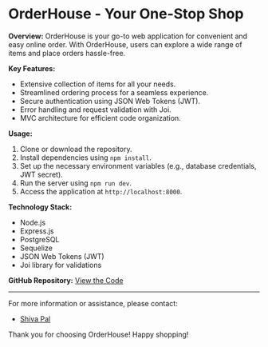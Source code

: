 # OrderHouse - Your One-Stop Shop

**Overview:** OrderHouse is your go-to web application for convenient and easy online order. With OrderHouse, users can explore a wide range of items and place orders hassle-free.

**Key Features:**
- Extensive collection of items for all your needs.
- Streamlined ordering process for a seamless experience.
- Secure authentication using JSON Web Tokens (JWT).
- Error handling and request validation with Joi.
- MVC architecture for efficient code organization.

**Usage:**
1. Clone or download the repository.
2. Install dependencies using `npm install`.
3. Set up the necessary environment variables (e.g., database credentials, JWT secret).
4. Run the server using `npm run dev`.
5. Access the application at `http://localhost:8000`.

**Technology Stack:**
- Node.js
- Express.js
- PostgreSQL
- Sequelize
- JSON Web Tokens (JWT)
- Joi library for validations

**GitHub Repository:** [View the Code](https://github.com/your-username/OrderHouse/)

---

For more information or assistance, please contact:

- [Shiva Pal](shviapal108941@gmail.com)

Thank you for choosing OrderHouse! Happy shopping!
